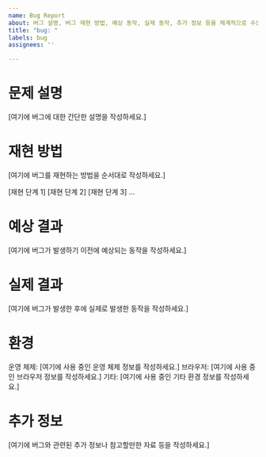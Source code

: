 ```yaml
---
name: Bug Report
about: 버그 설명, 버그 재현 방법, 예상 동작, 실제 동작, 추가 정보 등을 체계적으로 수집하기 위해 사용됩니다.
title: "bug: "
labels: bug
assignees: ''

---
```


# 문제 설명
[여기에 버그에 대한 간단한 설명을 작성하세요.]

# 재현 방법
[여기에 버그를 재현하는 방법을 순서대로 작성하세요.]

[재현 단계 1]
[재현 단계 2]
[재현 단계 3]
...

# 예상 결과
[여기에 버그가 발생하기 이전에 예상되는 동작을 작성하세요.]

# 실제 결과
[여기에 버그가 발생한 후에 실제로 발생한 동작을 작성하세요.]

# 환경
운영 체제: [여기에 사용 중인 운영 체제 정보를 작성하세요.]
브라우저: [여기에 사용 중인 브라우저 정보를 작성하세요.]
기타: [여기에 사용 중인 기타 환경 정보를 작성하세요.]

# 추가 정보
[여기에 버그와 관련된 추가 정보나 참고할만한 자료 등을 작성하세요.]
